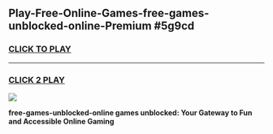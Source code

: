 
## Play-Free-Online-Games-free-games-unblocked-online-Premium #5g9cd
<h3>
<a href="https://premium.freeplayer.one?title=free-games-unblocked-online&ref=8M">CLICK TO PLAY</a></h3>
<hr>

<h3>
<a href="https://premium.freeplayer.one?title=free-games-unblocked-online&ref=8M">CLICK 2 PLAY</a>
  
</h3>

<a href="https://premium.freeplayer.one?title=free-games-unblocked-online&ref=8M"><img src="https://clearcache.store/games.png"></a>


**free-games-unblocked-online games unblocked: Your Gateway to Fun and Accessible Online Gaming**
